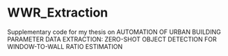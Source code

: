 # WWR_Extraction
Supplementary code for my thesis on AUTOMATION OF URBAN BUILDING PARAMETER DATA EXTRACTION: ZERO-SHOT OBJECT DETECTION FOR WINDOW-TO-WALL RATIO ESTIMATION
